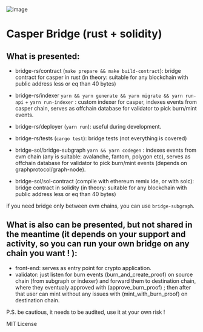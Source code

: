 ![image](https://user-images.githubusercontent.com/102878074/161405147-c6d9710e-6a81-44ae-9517-e7bacd841ede.png)


# Casper Bridge (rust + solidity)

## What is presented:

- bridge-rs/contract (`make prepare && make build-contract`): bridge contract for casper in rust (in theory: suitable for any blockchain with public address less or eq than 40 bytes)
- bridge-rs/indexer `yarn && yarn generate && yarn migrate && yarn run-api` + `yarn run-indexer` : custom indexer for casper, indexes events from casper chain, serves as offchain database for validator to pick burn/mint events.
- bridge-rs/deployer (`yarn run`): useful during development.
- bridge-rs/tests (`cargo test`): bridge tests (not everything is covered)

- bridge-sol/bridge-subgraph `yarn && yarn codegen` : indexes events from evm chain (any is suitable: avalanche, fantom, polygon etc), serves as offchain database for validator to pick burn/mint events (depends on graphprotocol/graph-node).
- bridge-sol/sol-contract (compile with ethereum remix ide, or with solc): bridge contract in solidity (in theory: suitable for any blockchain with public address less or eq than 40 bytes)

if you need bridge only between evm chains, you can use `bridge-subgraph`.

## What is also can be presented, but not shared in the meantime (it depends on your support and activity, so you can run your own bridge on any chain you want ! ):

- front-end: serves as entry point for crypto application.
- validator: just listen for burn events (burn_and_create_proof) on source chain (from subgraph or indexer) and forward them to destination chain, where they eventualy approved with (approve_burn_proof) ; then after that user can mint without any issues with (mint_with_burn_proof) on destination chain.

P.S. be cautious, it needs to be audited, use it at your own risk !

MIT License
